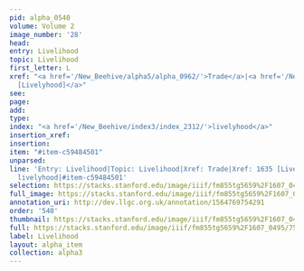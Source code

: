 ```yaml
---
pid: alpha_0540
volume: Volume 2
image_number: '28'
head: 
entry: Livelihood
topic: Livelihood
first_letter: L
xref: "<a href='/New_Beehive/alpha5/alpha_0962/'>Trade</a>|<a href='/New_Beehive/toc/toc2_321/'>1635
  [Livelyhood]</a>"
see: 
page: 
add: 
type: 
index: "<a href='/New_Beehive/index3/index_2312/'>livelyhood</a>"
insertion_xref: 
insertion: 
item: "#item-c59484501"
unparsed: 
line: 'Entry: Livelihood|Topic: Livelihood|Xref: Trade|Xref: 1635 [Livelyhood]|Index:
  livelyhood|#item-c59484501'
selection: https://stacks.stanford.edu/image/iiif/fm855tg5659%2F1607_0495/753,3936,2965,526/full/0/default.jpg
full_image: https://stacks.stanford.edu/image/iiif/fm855tg5659%2F1607_0495/full/full/0/default.jpg
annotation_uri: http://dev.llgc.org.uk/annotation/1564769754291
order: '540'
thumbnail: https://stacks.stanford.edu/image/iiif/fm855tg5659%2F1607_0495/753,3936,600,180/250,/0/default.jpg
full: https://stacks.stanford.edu/image/iiif/fm855tg5659%2F1607_0495/753,3936,2965,526/full/0/default.jpg
label: Livelihood
layout: alpha_item
collection: alpha3
---
```

